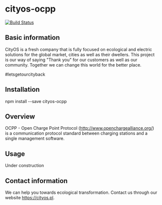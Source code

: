 # cityos-ocpp

[![Build Status](https://travis-ci.com/MSpiechowicz/cityos-ocpp.svg?token=n7qudHpQeuYRgiA8wMdd&branch=master)](https://travis-ci.com/MSpiechowicz/cityos-ocpp)

## Basic information

CityOS is a fresh company that is fully focused on ecological and electric solutions for the global market, cities as well as their dwellers. This project is our way of saying "Thank you" for our customers as well as our community. Together we can change this world for the better place.

#letsgetourcityback

## Installation

npm install --save cityos-ocpp

## Overview

OCPP - Open Charge Point Protocol (http://www.openchargealliance.org/) is a communication protocol standard between charging stations and a single management software.

## Usage

Under construction

## Contact information

We can help you towards ecological transformation. Contact us through our website https://cityos.pl.

